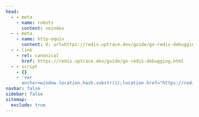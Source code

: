 ```yaml
---
head:
  - - meta
    - name: robots
      content: noindex
  - - meta
    - name: http-equiv
      content: 0; url=https://redis.uptrace.dev/guide/go-redis-debugging.html
  - - link
    - rel: canonical
      href: https://redis.uptrace.dev/guide/go-redis-debugging.html
  - - script
    - {}
    - 'var
      anchor=window.location.hash.substr(1);location.href="https://redis.uptrace.dev/guide/go-redis-debugging.html"+(anchor?"#"+anchor:"")'
navbar: false
sidebar: false
sitemap:
  exclude: true
---
```

